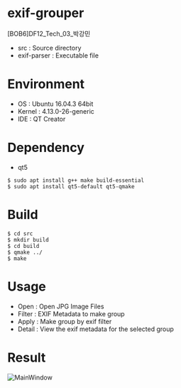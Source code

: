 # exif-grouper

[BOB6]DF12_Tech_03_박강민

* src : Source directory
* exif-parser : Executable file


Environment
===========

* OS : Ubuntu 16.04.3 64bit
* Kernel : 4.13.0-26-generic
* IDE : QT Creator


Dependency
==========

* qt5

```
$ sudo apt install g++ make build-essential
$ sudo apt install qt5-default qt5-qmake
```


Build
======

```
$ cd src
$ mkdir build
$ cd build
$ qmake ../
$ make
```


Usage
======

* Open : Open JPG Image Files
* Filter : EXIF Metadata to make group
* Apply : Make group by exif filter
* Detail : View the exif metadata for the selected group


Result
=======

![MainWindow](https://i.imgur.com/FgYFBtE.png)
